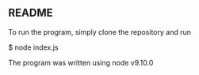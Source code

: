 README
-------

To run the program, simply clone the repository and run 

$ node index.js

The program was written using node v9.10.0